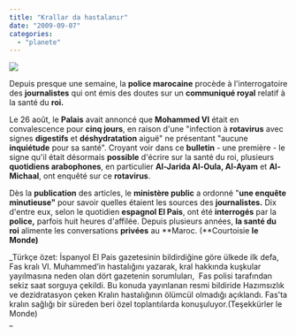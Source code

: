 ```yaml
---
title: "Krallar da hastalanır"
date: "2009-09-07"
categories: 
  - "planete"
---
```


![](/uploads/image/mohammed_six_200.jpg)

Depuis presque une semaine, la **police marocaine** procède à l'interrogatoire des **journalistes** qui ont émis des doutes sur un **communiqué royal** relatif à la santé du **roi.**

Le 26 août, le **Palais** avait annoncé que **Mohammed VI** était en convalescence pour **cinq jours**, en raison d'une "infection à **rotavirus** avec signes **digestifs** et **déshydratation** aiguë" ne présentant "aucune **inquiétude** pour sa santé". Croyant voir dans ce **bulletin** \- une première - le signe qu'il était désormais **possible** d'écrire sur la santé du roi, plusieurs **quotidiens arabophones**, en particulier **Al-Jarida Al-Oula, Al-Ayam** et **Al-Michaal**, ont enquêté sur ce **rotavirus**.

Dès la **publication** des articles, le **ministère public** a ordonné "**une enquête minutieuse"** pour savoir quelles étaient les sources des **journalistes.** Dix d'entre eux, selon le quotidien **espagnol El Pais**, ont été **interrogés** par la **police,** parfois huit heures d'affilée. Depuis plusieurs années, **la santé du roi** alimente les conversations **privées** au **Maroc. (**Courtoisie **le Monde)**

_Türkçe özet: İspanyol El Pais gazetesinin bildirdiğine göre ülkede ilk defa, Fas kralı VI. Muhammed’in hastalığını yazarak, kral hakkında kuşkular yayılmasına neden olan dört gazetenin sorumluları,  Fas polisi tarafından sekiz saat sorguya çekildi. Bu konuda yayınlanan resmi bildiride Hazımsızlık ve dezidratasyon çeken Kralın hastalığının ölümcül olmadığı açıklandı. Fas'ta kralın sağlığı bir süreden beri özel toplantılarda konuşuluyor.(Teşekkürler le Monde)  
_
